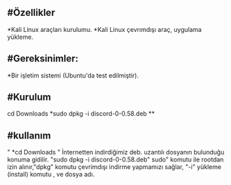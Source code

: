 #Özellikler
-
*Kali Linux araçları kurulumu.
*Kali Linux çevrımdışı araç, uygulama yükleme.



#Gereksinimler:
-
*Bir işletim sistemi (Ubuntu'da test edilmiştir).


#Kurulum
-
cd Downloads 
*sudo dpkg -i discord-0-0.58.deb ** 

#kullanım
-
" *cd Downloads " İnternetten indirdiğimiz deb. uzantılı dosyanın bulunduğu konuma gidilir.
"sudo dpkg -i discord-0-0.58.deb" sudo" komutu ile rootdan izin alınır,"dpkg" komutu çevrimdışı indirme yapmamızı sağlar, "-i" yükleme (install) komutu , ve dosya adı.





